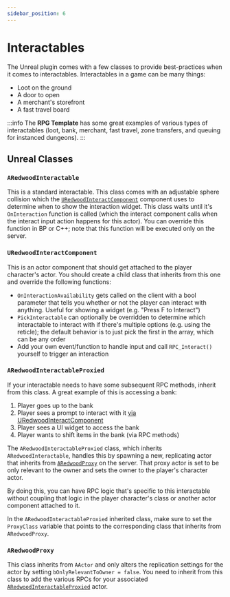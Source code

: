 ```yaml
---
sidebar_position: 6
---
```


# Interactables

The Unreal plugin comes with a few classes to provide best-practices when it comes to interactables. Interactables in a game can be many things:

- Loot on the ground
- A door to open
- A merchant's storefront
- A fast travel board

:::info
The **RPG Template** has some great examples of various types of interactables (loot, bank, merchant, fast travel, zone transfers, and queuing for instanced dungeons).
:::

## Unreal Classes

### `ARedwoodInteractable`

This is a standard interactable. This class comes with an adjustable sphere collision which the [`URedwoodInteractComponent`](#uredwoodinteractcomponent) component uses to determine when to show the interaction widget. This class waits until it's `OnInteraction` function is called (which the interact component calls when the interact input action happens for this actor). You can override this function in BP or C++; note that this function will be executed only on the server.

### `URedwoodInteractComponent`

This is an actor component that should get attached to the player character's actor. You should create a child class that inherits from this one and override the following functions:

- `OnInteractionAvailability` gets called on the client with a bool parameter that tells you whether or not the player can interact with anything. Useful for showing a widget (e.g. "Press F to Interact")
- `PickInteractable` can optionally be overridden to determine which interactable to interact with if there's multiple options (e.g. using the reticle); the default behavior is to just pick the first in the array, which can be any order
- Add your own event/function to handle input and call `RPC_Interact()` yourself to trigger an interaction

### `ARedwoodInteractableProxied`

If your interactable needs to have some subsequent RPC methods, inherit from this class. A great example of this is accessing a bank:
1. Player goes up to the bank
1. Player sees a prompt to interact with it [via URedwoodInteractComponent](#uredwoodinteractcomponent)
1. Player sees a UI widget to access the bank
1. Player wants to shift items in the bank (via RPC methods)

The `ARedwoodInteractableProxied` class, which inherits `ARedwoodInteractable`, handles this by spawning a new, replicating actor that inherits from [`ARedwoodProxy`](#aredwoodproxy) on the server. That proxy actor is set to be only relevant to the owner and sets the owner to the player's character actor.

By doing this, you can have RPC logic that's specific to this interactable without coupling that logic in the player character's class or another actor component attached to it.

In the `ARedwoodInteractableProxied` inherited class, make sure to set the `ProxyClass` variable that points to the corresponding class that inherits from `ARedwoodProxy`.

### `ARedwoodProxy`

This class inherits from `AActor` and only alters the replication settings for the actor by setting `bOnlyRelevantToOwner = false`. You need to inherit from this class to add the various RPCs for your associated [`ARedwoodInteractableProxied`](#aredwoodinteractableproxied) actor.
